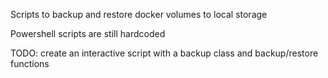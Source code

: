 Scripts to backup and restore docker volumes to local storage

Powershell scripts are still hardcoded

TODO: create an interactive script with a backup class and backup/restore functions
